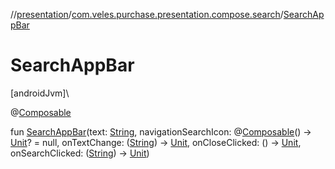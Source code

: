 //[presentation](../../index.md)/[com.veles.purchase.presentation.compose.search](index.md)/[SearchAppBar](-search-app-bar.md)

# SearchAppBar

[androidJvm]\

@[Composable](https://developer.android.com/reference/kotlin/androidx/compose/runtime/Composable.html)

fun [SearchAppBar](-search-app-bar.md)(text: [String](https://kotlinlang.org/api/latest/jvm/stdlib/kotlin/-string/index.html), navigationSearchIcon: @[Composable](https://developer.android.com/reference/kotlin/androidx/compose/runtime/Composable.html)() -&gt; [Unit](https://kotlinlang.org/api/latest/jvm/stdlib/kotlin/-unit/index.html)? = null, onTextChange: ([String](https://kotlinlang.org/api/latest/jvm/stdlib/kotlin/-string/index.html)) -&gt; [Unit](https://kotlinlang.org/api/latest/jvm/stdlib/kotlin/-unit/index.html), onCloseClicked: () -&gt; [Unit](https://kotlinlang.org/api/latest/jvm/stdlib/kotlin/-unit/index.html), onSearchClicked: ([String](https://kotlinlang.org/api/latest/jvm/stdlib/kotlin/-string/index.html)) -&gt; [Unit](https://kotlinlang.org/api/latest/jvm/stdlib/kotlin/-unit/index.html))
